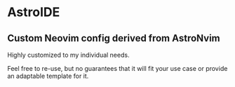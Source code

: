 AstroIDE
===

Custom Neovim config derived from AstroNvim
---

Highly customized to my individual needs.

Feel free to re-use, but no guarantees that it will fit your use case or provide an adaptable template for it.
